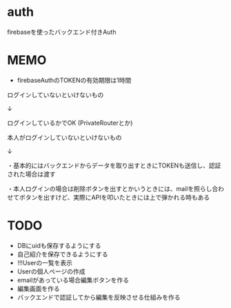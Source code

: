 # auth
firebaseを使ったバックエンド付きAuth

# MEMO

- firebaseAuthのTOKENの有効期限は1時間

ログインしていないといけないもの

↓

ログインしているかでOK
(PrivateRouterとか)


本人がログインしていないといけないもの

↓

・基本的にはバックエンドからデータを取り出すときにTOKENも送信し、認証された場合は渡す

・本人ログインの場合は削除ボタンを出すとかいうときには、mailを照らし合わせてボタンを出すけど、実際にAPIを叩いたときには上で弾かれる時もある

# TODO

- DBにuidも保存するようにする
- 自己紹介を保存できるようにする
- !!!Userの一覧を表示
- Userの個人ページの作成
- emailがあっている場合編集ボタンを作る
- 編集画面を作る
- バックエンドで認証してから編集を反映させる仕組みを作る